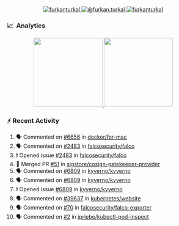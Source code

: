 <p align="center">
  <a href="https://linkedin.com/in/furkanturkal" target="blank">
    <img src="https://img.shields.io/badge/linkedin-%230077B5.svg?&style=for-the-badge&logo=linkedin&logoColor=white" alt="furkanturkal" />
  </a>
  <a href="https://medium.com/@furkan.turkal" target="blank">
    <img src="https://img.shields.io/badge/medium-%2312100E.svg?&style=for-the-badge&logo=medium&logoColor=white" alt="@furkan.turkal" />
  </a>
  <a href="https://twitter.com/furkanturkaI" target="blank">
    <img src="https://img.shields.io/badge/Twitter-1DA1F2?style=for-the-badge&logo=twitter&logoColor=white" alt="furkanturkaI" />
  </a>
</p>

### 📈 &nbsp;Analytics

<p align="center">
  <a href="https://coderstats.net/github/#Dentrax">
    <img height="180em" src="https://github-readme-stats-eight-theta.vercel.app/api?username=Dentrax&show_icons=true&theme=algolia&include_all_commits=true&count_private=true&line_height=26"/>
    <img height="180em" src="https://github-readme-stats-eight-theta.vercel.app/api/top-langs/?username=Dentrax&layout=compact&langs_count=8&theme=algolia&line_height=26"/>
  </a>
</p>

### :zap: Recent Activity

<!--START_SECTION:activity-->
1. 🗣 Commented on [#6656](https://github.com/docker/for-mac/issues/6656) in [docker/for-mac](https://github.com/docker/for-mac)
2. 🗣 Commented on [#2483](https://github.com/falcosecurity/falco/issues/2483) in [falcosecurity/falco](https://github.com/falcosecurity/falco)
3. ❗️ Opened issue [#2483](https://github.com/falcosecurity/falco/issues/2483) in [falcosecurity/falco](https://github.com/falcosecurity/falco)
4. 🎉 Merged PR [#51](https://github.com/sigstore/cosign-gatekeeper-provider/pull/51) in [sigstore/cosign-gatekeeper-provider](https://github.com/sigstore/cosign-gatekeeper-provider)
5. 🗣 Commented on [#6809](https://github.com/kyverno/kyverno/issues/6809) in [kyverno/kyverno](https://github.com/kyverno/kyverno)
6. 🗣 Commented on [#6809](https://github.com/kyverno/kyverno/issues/6809) in [kyverno/kyverno](https://github.com/kyverno/kyverno)
7. ❗️ Opened issue [#6809](https://github.com/kyverno/kyverno/issues/6809) in [kyverno/kyverno](https://github.com/kyverno/kyverno)
8. 🗣 Commented on [#39637](https://github.com/kubernetes/website/issues/39637) in [kubernetes/website](https://github.com/kubernetes/website)
9. 🗣 Commented on [#70](https://github.com/falcosecurity/falco-exporter/issues/70) in [falcosecurity/falco-exporter](https://github.com/falcosecurity/falco-exporter)
10. 🗣 Commented on [#2](https://github.com/jpriebe/kubectl-pod-inspect/issues/2) in [jpriebe/kubectl-pod-inspect](https://github.com/jpriebe/kubectl-pod-inspect)
<!--END_SECTION:activity-->
